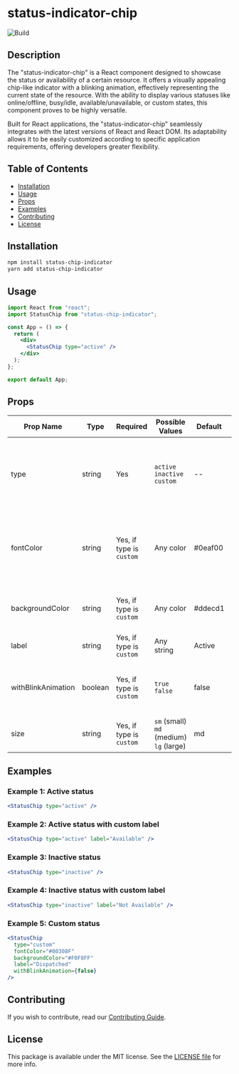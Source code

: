 # status-indicator-chip

![Build](https://github.com/FilipeReynaud/status-indicator-chip/actions/workflows/main.yml/badge.svg)

## Description

The "status-indicator-chip" is a React component designed to showcase the status or availability of a certain resource. It offers a visually appealing chip-like indicator with a blinking animation, effectively representing the current state of the resource. With the ability to display various statuses like online/offline, busy/idle, available/unavailable, or custom states, this component proves to be highly versatile.

Built for React applications, the "status-indicator-chip" seamlessly integrates with the latest versions of React and React DOM. Its adaptability allows it to be easily customized according to specific application requirements, offering developers greater flexibility.

## Table of Contents

-   [Installation](#installation)
-   [Usage](#usage)
-   [Props](#props)
-   [Examples](#examples)
-   [Contributing](#contributing)
-   [License](#license)

## Installation

```bash
npm install status-chip-indicator
yarn add status-chip-indicator
```

## Usage

```jsx
import React from "react";
import StatusChip from "status-chip-indicator";

const App = () => {
  return (
    <div>
      <StatusChip type="active" />
    </div>
  );
};

export default App;
```

## Props

| Prop Name          | Type    | Required                 | Possible Values                               | Default | Description                                                                      |
| ------------------ | ------- | ------------------------ | --------------------------------------------- | ------- | -------------------------------------------------------------------------------- |
| type               | string  | Yes                      | `active` <br> `inactive` <br> `custom`            | --      | Type of status chip. You can use `custom` to apply your custom styles            |
| fontColor          | string  | Yes, if type is `custom` | Any color                                     | #0eaf00 | Color to be used for the status chip label (and animation if it's set to `true`) |
| backgroundColor    | string  | Yes, if type is `custom` | Any color                                     | #ddecd1 | Color to be used for the status chip background                                  |
| label              | string  | Yes, if type is `custom` | Any string                                    | Active  | Status chip label                                                                |
| withBlinkAnimation | boolean | Yes, if type is `custom` | `true` <br> `false`                             | false   | Whether to use a blinking animation on the status chip                           |
| size               | string  | Yes, if type is `custom` | `sm` (small) <br> `md` (medium) <br> `lg` (large) | md      | Size of the status chip indicator                                                |

## Examples

### Example 1: Active status

```jsx
<StatusChip type="active" />
```

### Example 2: Active status with custom label

```jsx
<StatusChip type="active" label="Available" />
```

### Example 3: Inactive status

```jsx
<StatusChip type="inactive" />
```

### Example 4: Inactive status with custom label

```jsx
<StatusChip type="inactive" label="Not Available" />
```

### Example 5: Custom status

```jsx
<StatusChip
  type="custom"
  fontColor="#00308F"
  backgroundColor="#F0F8FF"
  label="Dispatched"
  withBlinkAnimation={false}
/>
```

## Contributing

If you wish to contribute, read our [Contributing Guide](./CONTRIBUTING.md).

## License

This package is available under the MIT license. See the [LICENSE file](./LICENSE) for more info.
